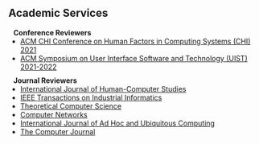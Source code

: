 <h2 id="academic_activity">Academic Services</h2>

<h4 style="margin:0 10px 0;">Conference Reviewers</h4>

<ul style="margin:0 0 5px;">
  <li><a href="https://chi2021.acm.org/"><autocolor>ACM CHI Conference on Human Factors in Computing Systems (CHI) 2021</autocolor></a></li>
  <li><a href="https://uist.acm.org/uist2022/"><autocolor>ACM Symposium on User Interface Software and Technology (UIST) 2021-2022</autocolor></a></li>
</ul>
<div style="margin-bottom:10px"> </div>
<h4 style="margin:0 10px 0;">Journal Reviewers</h4>

<ul style="margin:0 0 20px;">
  <li><a href="https://www.sciencedirect.com/journal/international-journal-of-human-computer-studies"><autocolor>International Journal of Human-Computer Studies</autocolor></a></li>
  <li><a href="https://ieeexplore.ieee.org/xpl/RecentIssue.jsp?punumber=9424"><autocolor>IEEE Transactions on Industrial Informatics</autocolor></a></li>
  <li><a href="https://www.sciencedirect.com/journal/theoretical-computer-science"><autocolor>Theoretical Computer Science</autocolor></a></li>
  <li><a href="https://www.sciencedirect.com/journal/computer-networks"><autocolor>Computer Networks</autocolor></a></li>
  <li><a href="https://www.inderscience.com/jhome.php?jcode=ijahuc"><autocolor>International Journal of Ad Hoc and Ubiquitous Computing</autocolor></a></li>
  <li><a href="https://academic.oup.com/comjnl"><autocolor>The Computer Journal</autocolor></a></li>
</ul>